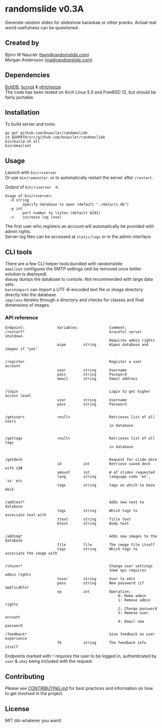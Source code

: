 # randomslide v0.3A
Generate random slides for slideshow karaokae or other pranks. Actual real world usefulness can be questioned.

## Created by
Björn W Nauclér (bwn@randomslide.com)  
Morgan Andersson (ma@randomslide.com)

## Dependencies
[BoltDB](https://github.com/boltdb/bolt), [bcrypt](https://golang.org/x/crypto/bcrypt) & [nfnt/resize](https://github.com/nfnt/resize)  
The code has been tested on Arch Linux 5.5 and FreeBSD 12, but should be fairly portable.

## Installation
To build server and tools:  
```
go get github.com/bnaucler/randomslide
cd $GOPATH/src/github.com/bnaucler/randomslide
bin/build.sh all
bin/emailset
```

## Usage
Launch with `bin/rsserver`  
Or use `bin/rsmonitor.sh` to automatically restart the server after `/restart`.

Output of `bin/rsserver -h`:  
```
Usage of bin/rsserver:
  -d string
    	specify database to open (default "./data/rs.db")
  -p int
    	port number to listen (default 6291)
  -v	increase log level
```

The first user who registers an account will automatically be provided with admin rights.  
Server log files can be accessed at `static/logs` or in the admin interface.

## CLI tools
There are a few CLI helper tools bundled with randomslide:  
`emailset` configures the SMTP settings (will be removed once better solution is deployed)  
`dbdump` dumps the database to console. Not recommended with large data sets.  
`batchimport` can import a UTF-8-encoded text file or image directory directly into the database.  
`imgclass` iterates through a directory and checks for classes and final dimensions of images.

### API reference

```
Endpoint:               Variables:              Comment:
/restart*                                       Graceful server shutdown.
                                                Requires admin rights
                        wipe        string      Wipes database and images if "yes"


/register                                       Register a user account
                        user        string      Username
                        pass        string      Password
                        email       string      Email address


/login                                          Login to get higher access level
                        user        string      Username
                        pass        string      Password


/getusers               <null>                  Retrieves list of all users
                                                in database


/gettags                <null>                  Retrieves list of all tags
                                                in database


/getdeck                                        Request for slide deck
                        id          int         Retrieve saved deck with id#
                        amount      int         # of slides requested
                        lang        string      language code 'en', 'sv' etc
                        tags        string      tags on which to base deck


/addtext*                                       Adds new text to database
                        tags        string      Which tags to associate text with
                        ttext       string      Title text
                        btext       string      Body text


/addimg*                                        Adds new images to the database
                        file        file        The image file itself
                        tags        string      Which tags to associate the image with


/chuser*                                        Change user settings
                                                Some ops requires admin rights
                        tuser       string      User to edit
                        pass        string      New password (if applicable)
                        op          int         Operation:
                                                    0: Make admin
                                                    1: Remove admin rights
                                                    2: Change password
                                                    3: Remove user account
                                                    4: Email new password

/feedback*                                      Give feedback on user experience
                        fb          string      The feedback info itself

```
Endpoints marked with `*` requires the user to be logged in, authenticated by `user` & `skey` being included with the request.

## Contributing
Please see [CONTRIBUTING.md](CONTRIBUTING.md) for best practices and information on how to get involved in the project.

## License
MIT (do whatever you want)
